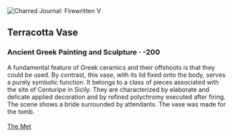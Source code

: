 <div class="artwork-of-the-day">
  <div class="container">
    <div class="img-wrapper">
      <img
        src="https://uploads5.wikiart.org/00237/images/ancient-greek-painting/terracotta-vase-200-1.jpg!Large.jpg"
        alt="Charred Journal: Firewritten V" />
    </div>
    <div class="artwork-detail">
      <div class="artwork-origin"> 
        <h2 class="artwork-name">Terracotta Vase</h2>
        <h3 class="artist">
          Ancient Greek Painting and Sculpture
                    ·  -200
        </h3>
      </div>
      <p class="description">
        <span class="artwork-description-text ng-binding" ng-bind-html="viewModel.ArtworkOfTheDay.Description | unsafe">A fundamental feature of Greek ceramics and their offshoots is that they could be used. By contrast, this vase, with its lid fixed onto the body, serves a purely symbolic function. It belongs to a class of pieces associated with the site of Centuripe in Sicily. They are characterized by elaborate and delicate applied decoration and by refined polychromy executed after firing. The scene shows a bride surrounded by attendants. The vase was made for the tomb.<br><br><a target="_blank" href="https://www.metmuseum.org/art/collection/search/254778">The Met</a></span>
                        <div class="text-shadow-container" ng-show="showShadow" style=""></div>
      </p>
    </div>
  </div>

</div>
